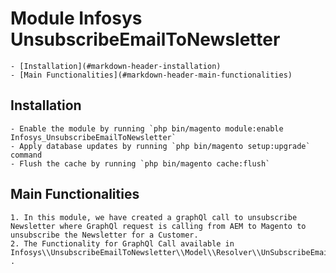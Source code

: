 # Module Infosys UnsubscribeEmailToNewsletter

	- [Installation](#markdown-header-installation)
	- [Main Functionalities](#markdown-header-main-functionalities)

## Installation

	- Enable the module by running `php bin/magento module:enable Infosys_UnsubscribeEmailToNewsletter`
	- Apply database updates by running `php bin/magento setup:upgrade` command
	- Flush the cache by running `php bin/magento cache:flush`

## Main Functionalities
	1. In this module, we have created a graphQl call to unsubscribe Newsletter where GraphQl request is calling from AEM to Magento to unsubscribe the Newsletter for a Customer.
	2. The Functionality for GraphQl Call available in Infosys\\UnsubscribeEmailToNewsletter\\Model\\Resolver\\UnSubscribeEmailToNewsletter .